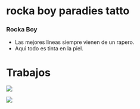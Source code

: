 # rocka boy paradies tatto

### Rocka Boy

- Las mejores lineas siempre vienen de un rapero.
- Aqui todo es tinta en la piel.

# Trabajos

![](https://images.pexels.com/photos/13467065/pexels-photo-13467065.jpeg?auto=compress&cs=tinysrgb&w=600&lazy=load)

![](https://images.pexels.com/photos/12835717/pexels-photo-12835717.jpeg?auto=compress&cs=tinysrgb&w=600&lazy=load)
